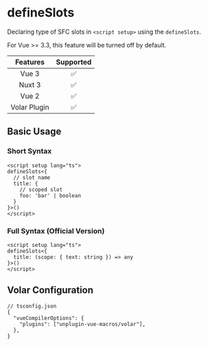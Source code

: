 # defineSlots <PackageVersion name="@vue-macros/define-slots" />

<StabilityLevel level="stable" />

Declaring type of SFC slots in `<script setup>` using the `defineSlots`.

For Vue >= 3.3, this feature will be turned off by default.

|   Features   |     Supported      |
| :----------: | :----------------: |
|    Vue 3     | :white_check_mark: |
|    Nuxt 3    | :white_check_mark: |
|    Vue 2     | :white_check_mark: |
| Volar Plugin | :white_check_mark: |

## Basic Usage

### Short Syntax

```vue twoslash
<script setup lang="ts">
defineSlots<{
  // slot name
  title: {
    // scoped slot
    foo: 'bar' | boolean
  }
}>()
</script>
```

### Full Syntax (Official Version)

```vue twoslash
<script setup lang="ts">
defineSlots<{
  title: (scope: { text: string }) => any
}>()
</script>
```

## Volar Configuration

```jsonc {4}
// tsconfig.json
{
  "vueCompilerOptions": {
    "plugins": ["unplugin-vue-macros/volar"],
  },
}
```
